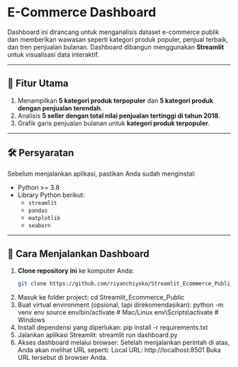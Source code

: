 # E-Commerce Dashboard

Dashboard ini dirancang untuk menganalisis dataset e-commerce publik 
dan memberikan wawasan seperti kategori produk populer, penjual terbaik, dan tren penjualan bulanan.
Dashboard dibangun menggunakan **Streamlit** untuk visualisasi data interaktif.

---

## 🎯 **Fitur Utama**
1. Menampilkan **5 kategori produk terpopuler** dan **5 kategori produk dengan penjualan terendah**.
2. Analisis **5 seller dengan total nilai penjualan tertinggi di tahun 2018**.
3. Grafik garis penjualan bulanan untuk **kategori produk terpopuler**.

---

## 🛠️ **Persyaratan**
Sebelum menjalankan aplikasi, pastikan Anda sudah menginstal:
- Python >= 3.8
- Library Python berikut:
  - `streamlit`
  - `pandas`
  - `matplotlib`
  - `seaborn`

---

## 🚀 **Cara Menjalankan Dashboard**
1. **Clone repository ini** ke komputer Anda:
   ```bash
   git clone https://github.com/riyanchiyoko/Streamlit_Ecommerce_Public
2. Masuk ke folder project: 
    cd Streamlit_Ecommerce_Public
3. Buat virtual environment (opsional, tapi direkomendasikan): 
    python -m venv env
    source env/bin/activate      # Mac/Linux
    env\Scripts\activate         # Windows
4. Install dependensi yang diperlukan: 
    pip install -r requirements.txt
5. Jalankan aplikasi Streamlit: 
    streamlit run dashboard.py
6. Akses dashboard melalui browser: Setelah menjalankan perintah di atas, Anda akan melihat URL seperti: 
    Local URL: http://localhost:8501
    Buka URL tersebut di browser Anda. 

